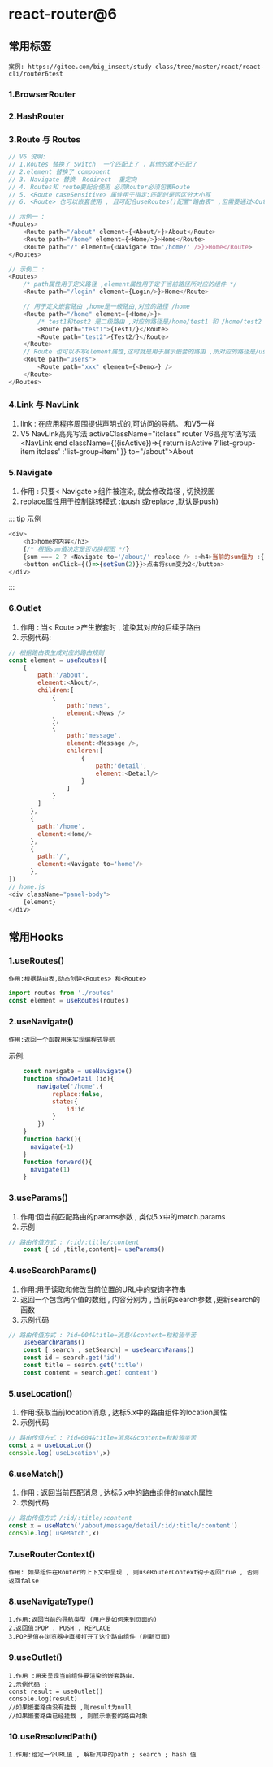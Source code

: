# react-router@6 
## 常用标签 
    案例: https://gitee.com/big_insect/study-class/tree/master/react/react-cli/router6test
### 1.BrowserRouter
### 2.HashRouter
### 3.Route 与 Routes
``` js
// V6 说明: 
// 1.Routes 替换了 Switch  一个匹配上了 ，其他的就不匹配了 
// 2.element 替换了 component   
// 3. Navigate 替换  Redirect  重定向 
// 4. Routes和 route要配合使用 必须Router必须包裹Route 
// 5. <Route caseSensitive> 属性用于指定:匹配时是否区分大小写 
// 6. <Route> 也可以嵌套使用 , 且可配合useRoutes()配置"路由表" ,但需要通过<Outlet>组件渲染其子路由

// 示例一 :  
<Routes>
    <Route path="/about" element={<About/>}>About</Route>
    <Route path="/home" element={<Home/>}>Home</Route>
    <Route path="/" element={<Navigate to='/home/' />}>Home</Route>
</Routes>

// 示例二 :
<Routes>
    /* path属性用于定义路径 ,element属性用于定于当前路径所对应的组件 */
    <Route path="/login" element={Login/>}>Home</Route>

    // 用于定义嵌套路由 ,home是一级路由,对应的路径 /home
    <Route path="/home" element={<Home/>}>
        /* test1和test2 是二级路由 ,对应的路径是/home/test1 和 /home/test2 */
        <Route path="test1">{Test1/}</Route>
        <Route path="test2">{Test2/}</Route>
    </Route>
    // Route 也可以不写element属性,这时就是用于展示嵌套的路由 ,所对应的路径是/users/xxx
    <Route path="users">
        <Route path="xxx" element={<Demo>} />
    </Route>
</Routes> 

```
### 4.Link 与 NavLink
1. link : 在应用程序周围提供声明式的,可访问的导航。 和V5一样 
2. V5 NavLink高亮写法   activeClassName="itclass"  router 
V6高亮写法写法  <NavLink end className={({isActive})=>{ return isActive ?'list-group-item itclass' :'list-group-item' }} to="/about">About</NavLink>

### 5.Navigate
1. 作用 : 只要< Navigate >组件被渲染, 就会修改路径 , 切换视图 
2. replace属性用于控制跳转模式 :(push 或replace ,默认是push)

::: tip
示例
``` js
<div>
    <h3>home的内容</h3>
    {/* 根据sum值决定是否切换视图 */}
    {sum === 2 ? <Navigate to='/about/' replace /> :<h4>当前的sum值为 :{sum}</h4> }
    <button onClick={()=>{setSum(2)}}>点击将sum变为2</button>
</div>
```
:::




### 6.Outlet
1. 作用 : 当< Route >产生嵌套时 , 渲染其对应的后续子路由 
2. 示例代码: 
``` js
// 根据路由表生成对应的路由规则
const element = useRoutes([
    {
        path:'/about',
        element:<About/>,
        children:[
            {
                path:'news',
                element:<News />
            },
            {
                path:'message',
                element:<Message />,
                children:[
                    {
                        path:'detail',
                        element:<Detail/>
                    }
                ]
            }
        ]
      },
      {
        path:'/home',
        element:<Home/>
      },
      {
        path:'/',
        element:<Navigate to='home'/>
      },
])
// home.js
<div className="panel-body">
    {element}
</div>
```


## 常用Hooks
### 1.useRoutes()
    作用:根据路由表,动态创建<Routes> 和<Route>
``` js
import routes from './routes'
const element = useRoutes(routes)
```    

### 2.useNavigate()
    作用:返回一个函数用来实现编程式导航
示例:
``` js
    const navigate = useNavigate()
    function showDetail (id){
        navigate('/home',{
            replace:false,
            state:{
                id:id
            }
        })
    }
    function back(){
      navigate(-1)
    }
    function forward(){
      navigate(1)
    }

```
### 3.useParams()
1. 作用:回当前匹配路由的params参数 , 类似5.x中的match.params
2. 示例
```js
// 路由传值方式 : /:id/:title/:content
    const { id ,title,content}= useParams()
```    
### 4.useSearchParams()
1. 作用:用于读取和修改当前位置的URL中的查询字符串
2. 返回一个包含两个值的数组 , 内容分别为 , 当前的search参数 ,更新search的函数 
3. 示例代码 
```js
// 路由传值方式 : ?id=004&title=消息4&content=粒粒皆辛苦
    useSearchParams() 
    const [ search , setSearch] = useSearchParams()
    const id = search.get('id') 
    const title = search.get('title') 
    const content = search.get('content')
```    

### 5.useLocation()
1. 作用:获取当前location消息 , 达标5.x中的路由组件的location属性 
2. 示例代码 
``` js
// 路由传值方式 : ?id=004&title=消息4&content=粒粒皆辛苦
const x = useLocation()
console.log('useLocation',x)
```

### 6.useMatch()
1. 作用 : 返回当前匹配消息 , 达标5.x中的路由组件的match属性 
2. 示例代码 
``` js
// 路由传值方式 /:id/:title/:content 
const x = useMatch('/about/message/detail/:id/:title/:content')
console.log('useMatch',x)
```
### 7.useRouterContext()
    作用: 如果组件在Router的上下文中呈现 , 则useRouterContext钩子返回true , 否则返回false 
### 8.useNavigateType()
    1.作用:返回当前的导航类型 (用户是如何来到页面的)
    2.返回值:POP . PUSH . REPLACE
    3.POP是值在浏览器中直接打开了这个路由组件 (刷新页面) 
### 9.useOutlet()
    1.作用 :用来呈现当前组件要渲染的嵌套路由.
    2.示例代码 :
    const result = useOutlet()
    console.log(result)
    //如果嵌套路由没有挂载 ,则result为null
    //如果嵌套路由已经挂载 , 则展示嵌套的路由对象
### 10.useResolvedPath()
    1.作用:给定一个URL值 , 解析其中的path ; search ; hash 值

